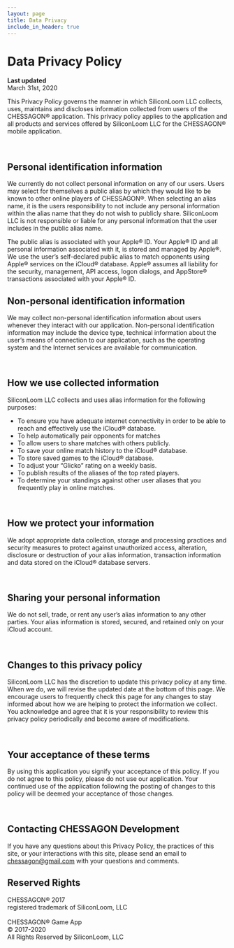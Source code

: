 ```yaml
---
layout: page
title: Data Privacy
include_in_header: true
---
```



# Data Privacy Policy

**Last updated**  
March 31st, 2020

This Privacy Policy governs the manner in which SiliconLoom LLC collects, uses, maintains and discloses information collected from users of the CHESSAGON® application. This privacy policy applies to the application and all products and services offered by SiliconLoom LLC for the CHESSAGON® mobile application.

<br>

## Personal identification information
We currently do not collect personal information on any of our users. Users may select for themselves a public alias by which they would like to be known to other online players of CHESSAGON®.  When selecting an alias name, it is the users responsibility to not include any personal information within the alias name that they do not wish to publicly share.  SiliconLoom LLC is not responsible or liable for any personal information that the user includes in the public alias name. 

The public  alias is associated with your Apple® ID.  Your Apple® ID and all personal information associated with it, is stored and managed by Apple®.  We use the user’s self-declared public alias to match opponents using Apple® services on the iCloud® database.  Apple® assumes all liability for the security, management, API access, logon dialogs, and AppStore® transactions associated with your Apple® ID.
<br>

## Non-personal identification information
We may collect non-personal identification information about users whenever they interact with our application.  Non-personal identification information may include the device type, technical information about the user’s means of connection to our application, such as the operating system and the Internet services are available for communication.

<br>

## How we use collected information
SiliconLoom LLC collects and uses alias information for the following purposes:

* To ensure you have adequate internet connectivity in order to be able to reach and effectively use the iCloud® database.
* To help automatically pair opponents for matches
* To allow users to share matches with others publicly.
* To save your online match history to the iCloud® database.
* To store saved games to the iCloud® database.
* To adjust your “Glicko” rating on a weekly basis.
* To publish results of the aliases of the top rated players.
* To determine your standings against other user aliases that you frequently play in online matches.

<br>

## How we protect your information
We adopt appropriate data collection, storage and processing practices and security measures to protect against unauthorized access, alteration, disclosure or destruction of your alias information, transaction information and data stored on the iCloud® database servers.

<br>

## Sharing your personal information
We do not sell, trade, or rent any user’s alias information to any other parties. Your alias information is stored, secured, and retained only on your iCloud account.

<br>

## Changes to this privacy policy
SiliconLoom LLC has the discretion to update this privacy policy at any time. When we do, we will revise the updated date at the bottom of this page. We encourage users to frequently check this page for any changes to stay informed about how we are helping to protect the information we collect. You acknowledge and agree that it is your responsibility to review this privacy policy periodically and become aware of modifications.

<br>

## Your acceptance of these terms
By using this application you signify your acceptance of this policy. If you do not agree to this policy, please do not use our application. Your continued use of the application following the posting of changes to this policy will be deemed your acceptance of those changes.

<br>

## Contacting CHESSAGON Development
If you have any questions about this Privacy Policy, the practices of this site, or your interactions with this site, please send an email to  chessagon@gmail.com with your questions and comments.

## Reserved Rights
CHESSAGON® 2017
<br>
registered trademark of SiliconLoom, LLC
<br>
<br>
CHESSAGON® Game App
<br>
© 2017-2020 
<br>
All Rights Reserved by SiliconLoom, LLC
<br>
<br>


